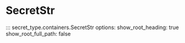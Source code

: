 # SecretStr

<!-- prettier-ignore -->
::: secret_type.containers.SecretStr
    options:
      show_root_heading: true
      show_root_full_path: false
